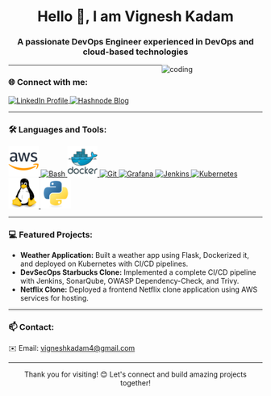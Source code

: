 <h1 align="center">Hello 👋, I am Vignesh Kadam</h1>
<h3 align="center">A passionate DevOps Engineer experienced in DevOps and cloud-based technologies</h3>

<img align="right" alt="coding" width="200" src="https://cdn.dribbble.com/users/4781516/screenshots/10796279/media/04eb24250e23400dc0162080a231b70c.gif">


---

<h3 align="left">🌐 Connect with me:</h3>
<p align="left">
   <a href="https://www.linkedin.com/in/vigneshkadam/" target="blank">
      <img align="center" src="https://raw.githubusercontent.com/rahuldkjain/github-profile-readme-generator/master/src/images/icons/Social/linked-in-alt.svg" 
           alt="LinkedIn Profile" height="50" width="50" />
   </a>
   <a href="https://hashnode.com/@kadamvignesh" target="blank">
      <img align="center" src="https://raw.githubusercontent.com/rahuldkjain/github-profile-readme-generator/master/src/images/icons/Social/hashnode.svg" 
           alt="Hashnode Blog" height="30" width="40" />
   </a>
</p>

---

<h3 align="left">🛠️ Languages and Tools:</h3>
<p align="left">
   <a href="https://aws.amazon.com" target="_blank" rel="noreferrer">
      <img src="https://raw.githubusercontent.com/devicons/devicon/master/icons/amazonwebservices/amazonwebservices-original-wordmark.svg" alt="AWS" width="60" height="60" />
   </a>
   <a href="https://www.gnu.org/software/bash/" target="_blank" rel="noreferrer">
      <img src="https://www.vectorlogo.zone/logos/gnu_bash/gnu_bash-icon.svg" alt="Bash" width="60" height="60" />
   </a>
   <a href="https://www.docker.com/" target="_blank" rel="noreferrer">
      <img src="https://raw.githubusercontent.com/devicons/devicon/master/icons/docker/docker-original-wordmark.svg" alt="Docker" width="60" height="60" />
   </a>
   <a href="https://git-scm.com/" target="_blank" rel="noreferrer">
      <img src="https://www.vectorlogo.zone/logos/git-scm/git-scm-icon.svg" alt="Git" width="60" height="60" />
   </a>
   <a href="https://grafana.com" target="_blank" rel="noreferrer">
      <img src="https://www.vectorlogo.zone/logos/grafana/grafana-icon.svg" alt="Grafana" width="60" height="60" />
   </a>
   <a href="https://www.jenkins.io" target="_blank" rel="noreferrer">
      <img src="https://www.vectorlogo.zone/logos/jenkins/jenkins-icon.svg" alt="Jenkins" width="60" height="60" />
   </a>
   <a href="https://kubernetes.io" target="_blank" rel="noreferrer">
      <img src="https://www.vectorlogo.zone/logos/kubernetes/kubernetes-icon.svg" alt="Kubernetes" width="60" height="60" />
   </a>
   <a href="https://www.linux.org/" target="_blank" rel="noreferrer">
      <img src="https://raw.githubusercontent.com/devicons/devicon/master/icons/linux/linux-original.svg" alt="Linux" width="60" height="60" />
   </a>
   <a href="https://www.python.org" target="_blank" rel="noreferrer">
      <img src="https://raw.githubusercontent.com/devicons/devicon/master/icons/python/python-original.svg" alt="Python" width="60" height="60" />
   </a>
</p>

---

<!-- <h3 align="left">📊 GitHub Stats:</h3>
<p align="center">
   <img src="https://github-readme-stats.vercel.app/api?username=kadamvignesh&show_icons=true&theme=radical" alt="GitHub Stats" width="500" />
   <img src="https://github-readme-streak-stats.herokuapp.com/?user=kadamvignesh&theme=radical" alt="GitHub Streak" width="500" />
</p>

---

<h3 align="left">🏆 GitHub Trophies:</h3>
<p align="center">
   <img src="https://github-profile-trophy.vercel.app/?username=kadamvignesh&theme=onedark" alt="GitHub Trophies" />
</p>

---> 

<h3 align="left">💻 Featured Projects:</h3>
<ul>
   <li>
      <strong>Weather Application:</strong> Built a weather app using Flask, Dockerized it, and deployed on Kubernetes with CI/CD pipelines.
   </li>
   <li>
      <strong>DevSecOps Starbucks Clone:</strong> Implemented a complete CI/CD pipeline with Jenkins, SonarQube, OWASP Dependency-Check, and Trivy.
   </li>
   <li>
      <strong>Netflix Clone:</strong> Deployed a frontend Netflix clone application using AWS services for hosting.
   </li>
</ul>

---

<h3 align="left">📫 Contact:</h3>
<p align="left">
   ✉️ Email: <a href="mailto:vigneshkadam4@gmail.com">vigneshkadam4@gmail.com</a>
</p>

---

<p align="center">
   Thank you for visiting! 😊 Let's connect and build amazing projects together!
</p>

